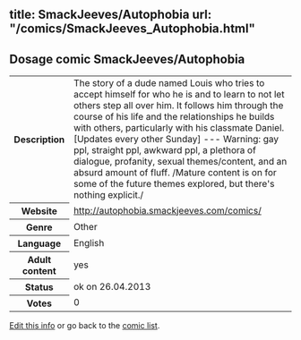 title: SmackJeeves/Autophobia
url: "/comics/SmackJeeves_Autophobia.html"
---
Dosage comic SmackJeeves/Autophobia
-----------------------------------------

<p id="msg"></p>
<script type="text/javascript">
if (window.location.search === '?edit_info_mail=sent_ok') {
  var elem = document.getElementById("msg");
  elem.innerHTML = 'Edited information sucessfully sent.';
  elem.className = 'ok';
}
</script>
<table class="comicinfo">
<tr>
<th>Description</th><td>The story of a dude named Louis who tries to accept himself for who he is and to learn to not let others step all over him. It follows him through the course of his life and the relationships he builds with others, particularly with his classmate Daniel. [Updates every other Sunday] --- Warning: gay ppl, straight ppl, awkward ppl, a plethora of dialogue, profanity, sexual themes/content, and an absurd amount of fluff. /Mature content is on for some of the future themes explored, but there's nothing explicit./</td>
</tr>
<tr>
<th>Website</th><td><a href="http://autophobia.smackjeeves.com/comics/">http://autophobia.smackjeeves.com/comics/</a></td>
</tr>
<tr>
<th>Genre</th><td>Other</td>
</tr>
<tr>
<th>Language</th><td>English</td>
</tr>
<tr>
<th>Adult content</th><td>yes</td>
</tr>
<tr>
<th>Status</th><td>ok on 26.04.2013</td>
</tr>
<tr>
<th>Votes</th><td>0</td>
</tr>
</table>

[Edit this info](SmackJeeves_Autophobia_edit.html) or go back to the [comic list](../comic-index.html).
